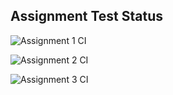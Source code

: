 ## Assignment Test Status

![Assignment 1 CI](https://github.com/bza62/c756-exer/actions/workflows/ci-a1.yml/badge.svg)

![Assignment 2 CI](https://github.com/bza62/c756-exer/actions/workflows/ci-a2.yml/badge.svg)

![Assignment 3 CI](https://github.com/bza62/c756-exer/actions/workflows/ci-a3.yml/badge.svg)
